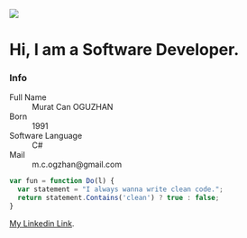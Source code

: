 

![](https://avatars2.githubusercontent.com/u/16158884?v=4&u=1ca2b97de06c813afcd6fcfeb2d9b55c8541785a&s=200)

# [](#header-1)Hi, I am a Software Developer.

### Info

<dl>
<dt>Full Name</dt>
<dd>Murat Can OGUZHAN</dd>
<dt>Born</dt>
<dd>1991</dd>
<dt>Software Language</dt>
<dd>C#</dd>
<dt>Mail</dt>
<dd>m.c.ogzhan@gmail.com</dd>
</dl>

```js
var fun = function Do(l) {
  var statement = "I always wanna write clean code.";
  return statement.Contains('clean') ? true : false;
}
```

[My Linkedin Link](https://www.linkedin.com/in/muratcanoguzhan/).

